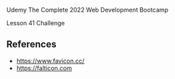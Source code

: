 Udemy The Complete 2022 Web Development Bootcamp

Lesson 41 Challenge

## References
- https://www.favicon.cc/
- https://falticon.com

